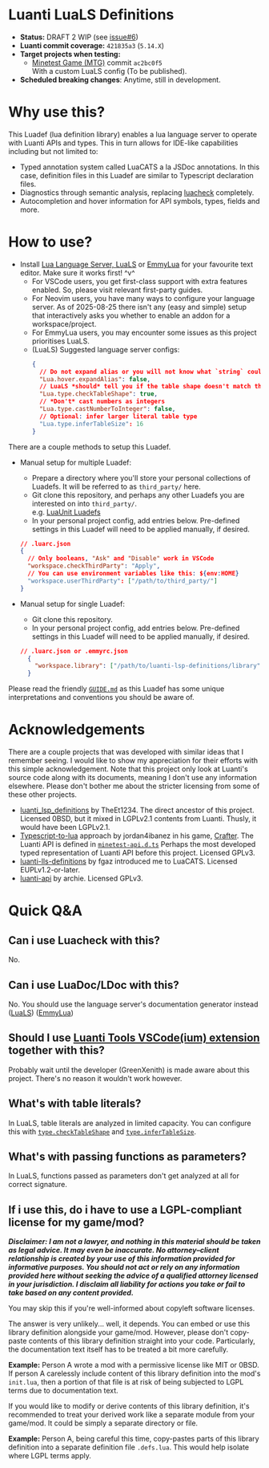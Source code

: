 # Luanti LuaLS Definitions
- **Status:** DRAFT 2 WIP (see [issue#6](https://github.com/corpserot/luanti_lsp_definitions/issues/6))
- **Luanti commit coverage:** `421835a3` (`5.14.X`)
- **Target projects when testing:**
  - [Minetest Game (MTG)](https://github.com/luanti-org/minetest_game) commit `ac2bc0f5`\
    With a custom LuaLS config (To be published).
- **Scheduled breaking changes**: Anytime, still in development.
<!--
  - This follows Luanti's minor releases, meaning we will schedule a breaking release when the target minor release is published.
  - Breaking changes matters for writing annotations on top of Luanti luadef. Otherwise, it's inconsequential meaning you don't have to care about this if you merely want type checking.
  - All changes, breaking or otherwise, are recorded in `CHANGELOG.md`
-->

# Why use this?
This Luadef (lua definition library) enables a lua language server to operate with Luanti APIs and types. This in turn allows for IDE-like capabilities including but not limited to:
- Typed annotation system called LuaCATS a la JSDoc annotations. In this case, definition files in this Luadef are similar to Typescript declaration files.
- Diagnostics through semantic analysis, replacing [luacheck](https://github.com/mpeterv/luacheck) completely.
- Autocompletion and hover information for API symbols, types, fields and more.

# How to use?
- Install [Lua Language Server, LuaLS](https://luals.github.io/) or [EmmyLua](https://github.com/EmmyLuaLs/emmylua-analyzer-rust) for your favourite text editor. Make sure it works first! ^v^
  - For VSCode users, you get first-class support with extra features enabled. So, please visit relevant first-party guides.
  - For Neovim users, you have many ways to configure your language server. As of 2025-08-25 there isn't any (easy and simple) setup that interactively asks you whether to enable an addon for a workspace/project.
  - For EmmyLua users, you may encounter some issues as this project prioritises LuaLS.
  - (LuaLS) Suggested language server configs:
    ```json
    {
      // Do not expand alias or you will not know what `string` could be
      "Lua.hover.expandAlias": false,
      // LuaLS *should* tell you if the table shape doesn't match the type
      "Lua.type.checkTableShape": true,
      // *Don't* cast numbers as integers
      "Lua.type.castNumberToInteger": false,
      // Optional: infer larger literal table type
      "Lua.type.inferTableSize": 16
    }
    ```

There are a couple methods to setup this Luadef.

- Manual setup for multiple Luadef:
  - Prepare a directory where you'll store your personal collections of Luadefs. It will be referred to as `third_party/` here.
  - Git clone this repository, and perhaps any other Luadefs you are interested on into `third_party/`.\
  e.g. [LuaUnit Luadefs](https://github.com/serg3295/luaunit)
  - In your personal project config, add entries below. Pre-defined settings in this Luadef will need to be applied manually, if desired.
  ```json
  // .luarc.json
  {
    // Only booleans, "Ask" and "Disable" work in VSCode
    "workspace.checkThirdParty": "Apply",
    // You can use environment variables like this: ${env:HOME}
    "workspace.userThirdParty": ["/path/to/third_party/"]
  }
  ```

- Manual setup for single Luadef:
  - Git clone this repository.
  - In your personal project config, add entries below. Pre-defined settings in this Luadef will need to be applied manually, if desired.
  ```json
  // .luarc.json or .emmyrc.json
    {
      "workspace.library": ["/path/to/luanti-lsp-definitions/library"],
    }
    ```

Please read the friendly [`GUIDE.md`](https://github.com/corpserot/luanti_lsp_definitions/blob/master/GUIDE.md) as this Luadef has some unique interpretations and conventions you should be aware of.

# Acknowledgements
There are a couple projects that was developed with similar ideas that I remember seeing. I would like to show my appreciation for their efforts with this simple acknowledgement. Note that this project only look at Luanti's source code along with its documents, meaning I don't use any information elsewhere. Please don't bother me about the stricter licensing from some of these other projects.

- [luanti_lsp_definitions](https://github.com/TheEt1234/luanti_lsp_definitions) by TheEt1234. The direct ancestor of this project. Licensed 0BSD, but it mixed in LGPLv2.1 contents from Luanti. Thusly, it would have been LGPLv2.1.
- [Typescript-to-lua](https://typescripttolua.github.io/) approach by jordan4ibanez in his game, [Crafter](https://github.com/jordan4ibanez/crafter). The Luanti API is defined in [`minetest-api.d.ts`](https://github.com/jordan4ibanez/crafter/blob/main/minetest-api.d.ts) Perhaps the most developed typed representation of Luanti API before this project. Licensed GPLv3.
- [luanti-lls-definitions](https://codeberg.org/fgaz/luanti-lls-definitions) by fgaz introduced me to LuaCATS. Licensed EUPLv1.2-or-later.
- [luanti-api](https://git.minetest.land/archie/luanti-api/) by archie. Licensed GPLv3.

# Quick Q&A
## Can i use Luacheck with this?
No.

## Can i use LuaDoc/LDoc with this?
No. You should use the language server's documentation generator instead ([LuaLS](https://luals.github.io/wiki/export-docs/)) ([EmmyLua](https://github.com/EmmyLuaLs/emmylua-analyzer-rust/tree/main/crates/emmylua_doc_cli))

## Should I use [Luanti Tools VSCode(ium) extension](https://marketplace.visualstudio.com/items?itemName=GreenXenith.minetest-tools) together with this?
Probably wait until the developer (GreenXenith) is made aware about this project. There's no reason it wouldn't work however.

## What's with table literals?
In LuaLS, table literals are analyzed in limited capacity. You can configure this with [`type.checkTableShape`](https://luals.github.io/wiki/settings/#typechecktableshape) and [`type.inferTableSize`](https://luals.github.io/wiki/settings/#typeinfertablesize).

## What's with passing functions as parameters?
In LuaLS, functions passed as parameters don't get analyzed at all for correct signature.

## If i use this, do i have to use a LGPL-compliant license for my game/mod?
***Disclaimer: I am not a lawyer, and nothing in this material should be taken as legal advice. It may even be inaccurate. No attorney–client relationship is created by your use of this information provided for informative purposes. You should not act or rely on any information provided here without seeking the advice of a qualified attorney licensed in your jurisdiction. I disclaim all liability for actions you take or fail to take based on any content provided.***

You may skip this if you're well-informed about copyleft software licenses.

The answer is very unlikely... well, it depends. You can embed or use this library definition alongside your game/mod. However, please don't copy-paste contents of this library definition straight into your code. Particularly, the documentation text itself has to be treated a bit more carefully.

**Example:** Person A wrote a mod with a permissive license like MIT or 0BSD. If person A carelessly include content of this library definition into the mod's `init.lua`, then a portion of that file is at risk of being subjected to LGPL terms due to documentation text.

If you would like to modify or derive contents of this library definition, it's recommended to treat your derived work like a separate module from your game/mod. It could be simply a separate directory or file.

**Example:** Person A, being careful this time, copy-pastes parts of this library definition into a separate definition file `.defs.lua`. This would help isolate where LGPL terms apply.
